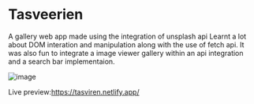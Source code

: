 # Tasveerien
A gallery web app made using the integration of unsplash api
Learnt a lot about DOM interation and manipulation along with the use of fetch api.
It was also fun to integrate a image viewer gallery within an api integration and a search bar implementaion.

![image](https://user-images.githubusercontent.com/56508036/185787351-13c48a78-cf28-4e29-801a-47c74a0ca215.png)

Live preview:https://tasviren.netlify.app/
